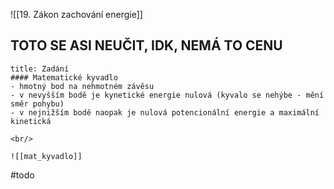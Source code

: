 
![[19. Zákon zachování energie]]

## TOTO SE ASI NEUČIT, IDK, NEMÁ TO CENU
```ad-summary
title: Zadání
#### Matematické kyvadlo
- hmotný bod na nehmotném závěsu
- v nevyšším bodě je kynetické energie nulová (kyvalo se nehýbe - mění směr pohybu)
- v nejnižším bodě naopak je nulová potencionální energie a maximální kinetická

<br/>

![[mat_kyvadlo]]
```

#todo 

